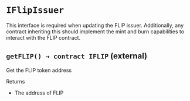 # `IFlipIssuer`

  This interface is required when updating the FLIP issuer.
          Additionally, any contract inheriting this should implement the
          mint and burn capabilities to interact with the FLIP contract.

## `getFLIP() → contract IFLIP` (external)

 Get the FLIP token address

Returns

- The address of FLIP
